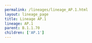 ```yaml
---
permalink: /lineages/lineage_AP.1.html
layout: lineage_page
title: Lineage AP.1
lineage: AP.1
parent: B.1.1.70
children: ['AP.1']
---
```

